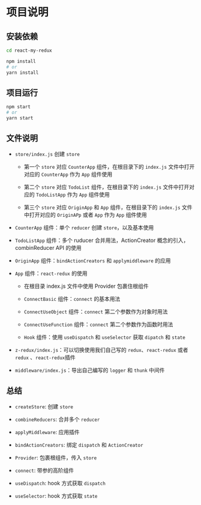 # 项目说明

## 安装依赖

```bash
cd react-my-redux

npm install
# or
yarn install
```

## 项目运行

```bash
npm start
# or
yarn start
```

## 文件说明

- `store/index.js` 创建 `store`

  - 第一个 `store` 对应 `CounterApp` 组件，在根目录下的 `index.js` 文件中打开对应的 `CounterApp` 作为 `App` 组件使用

  - 第二个 `store` 对应 `TodoList` 组件，在根目录下的 `index.js` 文件中打开对应的 `TodoListApp` 作为 `App` 组件使用

  - 第三个 `store` 对应 `OriginApp` 和 `App` 组件，在根目录下的 `index.js` 文件中打开对应的 `OriginAPp` 或者 `App` 作为 `App` 组件使用

- `CounterApp` 组件：单个 `reducer` 创建 `store`，以及基本使用

- `TodoListApp` 组件：多个 ruducer 合并用法，ActionCreator 概念的引入，combinReducer API 的使用

- `OriginApp` 组件：`bindActionCreators` 和 `applymiddleware` 的应用

- `App` 组件：`react-redux` 的使用

  - 在根目录 index.js 文件中使用 Provider 包裹住根组件

  - `ConnectBasic` 组件：`connect` 的基本用法

  - `ConnectUseObject` 组件：`connect` 第二个参数作为对象时用法

  - `ConnectUseFunction` 组件：`connect` 第二个参数作为函数时用法

  - `Hook` 组件：使用 `useDispatch` 和 `useSelector` 获取 `dipatch` 和 `state`

- `z-redux/index.js`：可以切换使用我们自己写的 `redux`、`react-redux` 或者 `redux` 、`react-redux`插件

- `middleware/index.js`：导出自己编写的 `logger` 和 `thunk` 中间件

## 总结

- `createStore`: 创建 `store`

- `combineReducers`: 合并多个 `reducer`

- `applyMiddleware`: 应用插件

- `bindActionCreators`: 绑定 `dispatch` 和 `ActionCreator`

- `Provider`: 包裹根组件，传入 `store`

- `connect`: 带参的高阶组件

- `useDispatch`: hook 方式获取 `dispatch`

- `useSelector`: hook 方式获取 `state`
